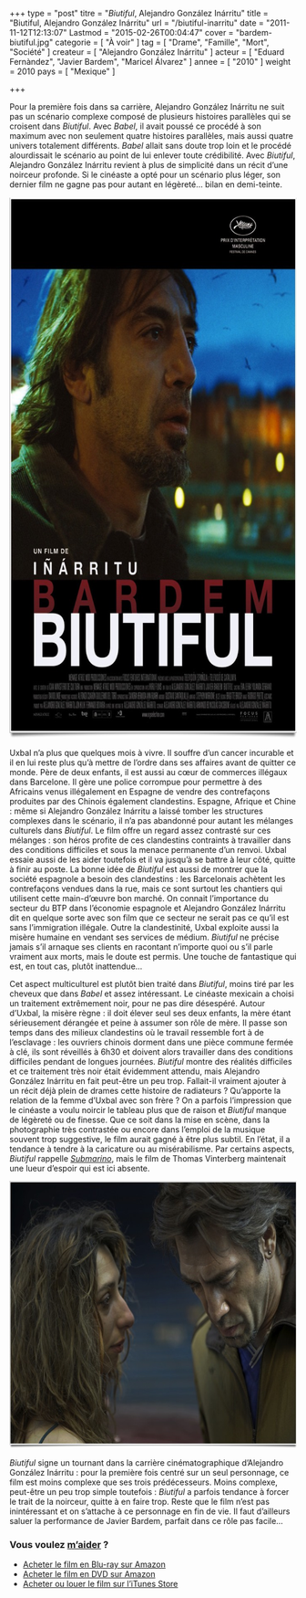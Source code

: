 +++
type = "post"
titre = "<em>Biutiful</em>, Alejandro González Inárritu"
title = "Biutiful, Alejandro González Inárritu"
url = "/biutiful-inarritu"
date = "2011-11-12T12:13:07"
Lastmod = "2015-02-26T00:04:47"
cover = "bardem-biutiful.jpg"
categorie = [ "À voir" ]
tag = [ "Drame", "Famille", "Mort", "Société" ]
createur = [ "Alejandro González Inárritu" ]
acteur = [ "Eduard Fernàndez", "Javier Bardem", "Maricel Álvarez" ]
annee = [ "2010" ]
weight = 2010
pays = [ "Mexique" ]

+++

<p>Pour la première fois dans sa carrière, Alejandro González Inárritu ne suit pas un scénario complexe composé de plusieurs histoires parallèles qui se croisent dans <em>Biutiful</em>. Avec <em>Babel</em>, il avait poussé ce procédé à son maximum avec non seulement quatre histoires parallèles, mais aussi quatre univers totalement différents. <em>Babel</em> allait sans doute trop loin et le procédé alourdissait le scénario au point de lui enlever toute crédibilité. Avec <em>Biutiful</em>, Alejandro González Inárritu revient à plus de simplicité dans un récit d&rsquo;une noirceur profonde. Si le cinéaste a opté pour un scénario plus léger, son dernier film ne gagne pas pour autant en légèreté… bilan en demi-teinte.</p>
<a href="http://www.allocine.fr/film/fichefilm_gen_cfilm=140139.html"><img class="aligncenter" style="border-style: initial; border-color: initial; border-width: 0px;" src="biutiful-inarritu.jpg" alt="Biutiful inarritu" width="690" height="948" border="0" /></a>
<p>Uxbal n&rsquo;a plus que quelques mois à vivre. Il souffre d&rsquo;un cancer incurable et il en lui reste plus qu&rsquo;à mettre de l&rsquo;ordre dans ses affaires avant de quitter ce monde. Père de deux enfants, il est aussi au cœur de commerces illégaux dans Barcelone. Il gère une police corrompue pour permettre à des Africains venus illégalement en Espagne de vendre des contrefaçons produites par des Chinois également clandestins. Espagne, Afrique et Chine : même si Alejandro González Inárritu a laissé tomber les structures complexes dans le scénario, il n&rsquo;a pas abandonné pour autant les mélanges culturels dans <em>Biutiful</em>. Le film offre un regard assez contrasté sur ces mélanges : son héros profite de ces clandestins contraints à travailler dans des conditions difficiles et sous la menace permanente d&rsquo;un renvoi. Uxbal essaie aussi de les aider toutefois et il va jusqu&rsquo;à se battre à leur côté, quitte à finir au poste. La bonne idée de <em>Biutiful</em> est aussi de montrer que la société espagnole a besoin des clandestins : les Barcelonais achètent les contrefaçons vendues dans la rue, mais ce sont surtout les chantiers qui utilisent cette main-d&rsquo;œuvre bon marché. On connait l&rsquo;importance du secteur du BTP dans l&rsquo;économie espagnole et Alejandro González Inárritu dit en quelque sorte avec son film que ce secteur ne serait pas ce qu&rsquo;il est sans l&rsquo;immigration illégale. Outre la clandestinité, Uxbal exploite aussi la misère humaine en vendant ses services de médium. <em>Biutiful</em> ne précise jamais s&rsquo;il arnaque ses clients en racontant n&rsquo;importe quoi ou s&rsquo;il parle vraiment aux morts, mais le doute est permis. Une touche de fantastique qui est, en tout cas, plutôt inattendue…</p>
<p>Cet aspect multiculturel est plutôt bien traité dans <em>Biutiful</em>, moins tiré par les cheveux que dans <em>Babel</em> et assez intéressant. Le cinéaste mexicain a choisi un traitement extrêmement noir, pour ne pas dire désespéré. Autour d&rsquo;Uxbal, la misère règne : il doit élever seul ses deux enfants, la mère étant sérieusement dérangée et peine à assumer son rôle de mère. Il passe son temps dans des milieux clandestins où le travail ressemble fort à de l&rsquo;esclavage : les ouvriers chinois dorment dans une pièce commune fermée à clé, ils sont réveillés à 6h30 et doivent alors travailler dans des conditions difficiles pendant de longues journées. <em>Biutiful</em> montre des réalités difficiles et ce traitement très noir était évidemment attendu, mais Alejandro González Inárritu en fait peut-être un peu trop. Fallait-il vraiment ajouter à un récit déjà plein de drames cette histoire de radiateurs ? Qu&rsquo;apporte la relation de la femme d&rsquo;Uxbal avec son frère ? On a parfois l&rsquo;impression que le cinéaste a voulu noircir le tableau plus que de raison et <em>Biutiful</em> manque de légèreté ou de finesse. Que ce soit dans la mise en scène, dans la photographie très contrastée ou encore dans l&rsquo;emploi de la musique souvent trop suggestive, le film aurait gagné à être plus subtil. En l&rsquo;état, il a tendance à tendre à la caricature ou au misérabilisme. Par certains aspects, <em>Biutiful</em> rappelle <em><a href="http://voiretmanger.fr/2010/08/25/submarino-vinterberg/">Submarino</a></em>, mais le film de Thomas Vinterberg maintenait une lueur d&rsquo;espoir qui est ici absente.</p>
<img class="aligncenter" style="border-style: initial; border-color: initial; border-width: 0px;" src="inarritu-biutiful.jpg" alt="Inarritu biutiful" width="690" height="468" border="0" />
<p><em>Biutiful</em> signe un tournant dans la carrière cinématographique d&rsquo;Alejandro González Inárritu : pour la première fois centré sur un seul personnage, ce film est moins complexe que ses trois prédécesseurs. Moins complexe, peut-être un peu trop simple toutefois : <em>Biutiful</em> a parfois tendance à forcer le trait de la noirceur, quitte à en faire trop. Reste que le film n&rsquo;est pas inintéressant et on s&rsquo;attache à ce personnage en fin de vie. Il faut d&rsquo;ailleurs saluer la performance de Javier Bardem, parfait dans ce rôle pas facile…</p>
<div class="amazon">
<h3>Vous voulez <a href="http://voiretmanger.fr/soutien/">m&rsquo;aider</a> ?</h3>
<ul>
<li><a href="http://www.amazon.fr/gp/product/B0056BMWAO/ref=as_li_ss_tl?ie=UTF8&amp;tag=leblogdenic07-21&amp;linkCode=as2&amp;camp=1642&amp;creative=19458&amp;creativeASIN=B0056BMWAO">Acheter le film en Blu-ray sur Amazon</a></li>
<li><a href="http://www.amazon.fr/gp/product/B0056BMW1I/ref=as_li_ss_tl?ie=UTF8&amp;tag=leblogdenic07-21&amp;linkCode=as2&amp;camp=1642&amp;creative=19458&amp;creativeASIN=B0056BMW1I">Acheter le film en DVD sur Amazon</a></li>
<li><a href="https://itunes.apple.com/fr/movie/biutiful-vost/id882905039?l=en">Acheter ou louer le film sur l&rsquo;iTunes Store</a></li>
</ul>
</div>


